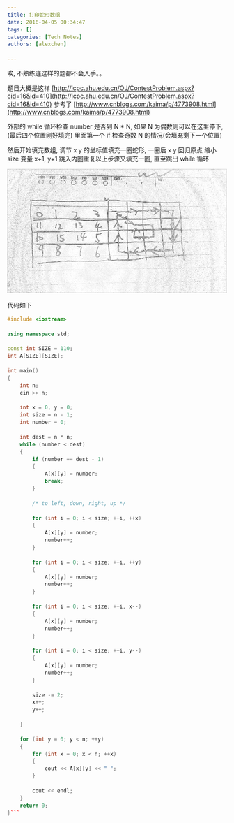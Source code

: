 ```yaml
---
title: 打印蛇形数组
date: 2016-04-05 00:34:47
tags: []
categories: [Tech Notes]
authors: [alexchen]

---
```


唉, 不熟练连这样的题都不会入手。。

题目大概是这样 [http://icpc.ahu.edu.cn/OJ/ContestProblem.aspx?cid=16&id=410](http://icpc.ahu.edu.cn/OJ/ContestProblem.aspx?cid=16&id=410)
参考了 [http://www.cnblogs.com/kaima/p/4773908.html](http://www.cnblogs.com/kaima/p/4773908.html)


外部的 while 循环检查 number 是否到 N * N, 如果 N 为偶数则可以在这里停下, (最后四个位置刚好填完)
里面第一个 if 检查奇数 N 的情况(会填充剩下一个位置)


然后开始填充数组, 调节 x y 的坐标值填充一圈蛇形, 一圈后 x y 回归原点
缩小 size 变量
x+1, y+1 跳入内圈重复以上步骤又填充一圈, 直至跳出 while 循环


![x y 走向](/img/打印蛇形数组/snake.jpg)

代码如下
<!-- truncate -->

```cpp
#include <iostream>

using namespace std;

const int SIZE = 110;
int A[SIZE][SIZE];

int main()
{
    int n;
    cin >> n;

    int x = 0, y = 0;
    int size = n - 1;
    int number = 0;

    int dest = n * n;
    while (number < dest)
    {
        if (number == dest - 1)
        {
            A[x][y] = number;
            break;
        }

        /* to left, down, right, up */

        for (int i = 0; i < size; ++i, ++x)
        {
            A[x][y] = number;
            number++;
        }

        for (int i = 0; i < size; ++i, ++y)
        {
            A[x][y] = number;
            number++;
        }

        for (int i = 0; i < size; ++i, x--)
        {
            A[x][y] = number;
            number++;
        }

        for (int i = 0; i < size; ++i, y--)
        {
            A[x][y] = number;
            number++;
        }

        size -= 2;
        x++;
        y++;

    }

    for (int y = 0; y < n; ++y)
    {
        for (int x = 0; x < n; ++x)
        {
            cout << A[x][y] << " ";
        }

        cout << endl;
    }
    return 0;
}```
